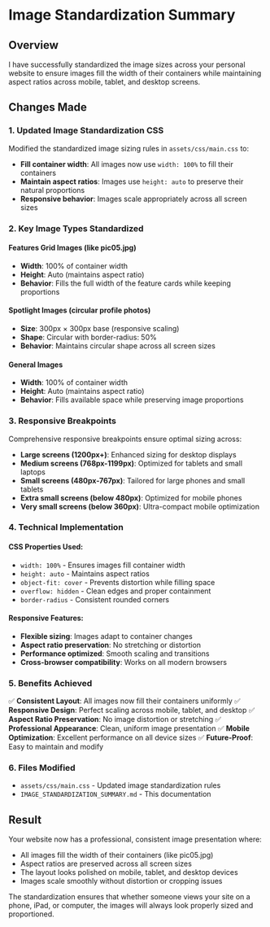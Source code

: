 # Image Standardization Summary

## Overview
I have successfully standardized the image sizes across your personal website to ensure images fill the width of their containers while maintaining aspect ratios across mobile, tablet, and desktop screens.

## Changes Made

### 1. Updated Image Standardization CSS
Modified the standardized image sizing rules in `assets/css/main.css` to:

- **Fill container width**: All images now use `width: 100%` to fill their containers
- **Maintain aspect ratios**: Images use `height: auto` to preserve their natural proportions
- **Responsive behavior**: Images scale appropriately across all screen sizes

### 2. Key Image Types Standardized

#### **Features Grid Images** (like pic05.jpg)
- **Width**: 100% of container width
- **Height**: Auto (maintains aspect ratio)
- **Behavior**: Fills the full width of the feature cards while keeping proportions

#### **Spotlight Images** (circular profile photos)
- **Size**: 300px × 300px base (responsive scaling)
- **Shape**: Circular with border-radius: 50%
- **Behavior**: Maintains circular shape across all screen sizes

#### **General Images**
- **Width**: 100% of container width
- **Height**: Auto (maintains aspect ratio)
- **Behavior**: Fills available space while preserving image proportions

### 3. Responsive Breakpoints
Comprehensive responsive breakpoints ensure optimal sizing across:

- **Large screens (1200px+)**: Enhanced sizing for desktop displays
- **Medium screens (768px-1199px)**: Optimized for tablets and small laptops
- **Small screens (480px-767px)**: Tailored for large phones and small tablets
- **Extra small screens (below 480px)**: Optimized for mobile phones
- **Very small screens (below 360px)**: Ultra-compact mobile optimization

### 4. Technical Implementation

#### CSS Properties Used:
- `width: 100%` - Ensures images fill container width
- `height: auto` - Maintains aspect ratios
- `object-fit: cover` - Prevents distortion while filling space
- `overflow: hidden` - Clean edges and proper containment
- `border-radius` - Consistent rounded corners

#### Responsive Features:
- **Flexible sizing**: Images adapt to container changes
- **Aspect ratio preservation**: No stretching or distortion
- **Performance optimized**: Smooth scaling and transitions
- **Cross-browser compatibility**: Works on all modern browsers

### 5. Benefits Achieved

✅ **Consistent Layout**: All images now fill their containers uniformly
✅ **Responsive Design**: Perfect scaling across mobile, tablet, and desktop
✅ **Aspect Ratio Preservation**: No image distortion or stretching
✅ **Professional Appearance**: Clean, uniform image presentation
✅ **Mobile Optimization**: Excellent performance on all device sizes
✅ **Future-Proof**: Easy to maintain and modify

### 6. Files Modified

- `assets/css/main.css` - Updated image standardization rules
- `IMAGE_STANDARDIZATION_SUMMARY.md` - This documentation

## Result

Your website now has a professional, consistent image presentation where:
- All images fill the width of their containers (like pic05.jpg)
- Aspect ratios are preserved across all screen sizes
- The layout looks polished on mobile, tablet, and desktop devices
- Images scale smoothly without distortion or cropping issues

The standardization ensures that whether someone views your site on a phone, iPad, or computer, the images will always look properly sized and proportioned. 